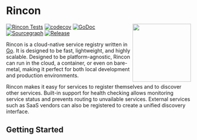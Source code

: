 # Rincon

<img align="right" width="159px" src="https://github.com/BK1031/Rincon/blob/bk1031/readme/assets/rincon-circle.png?raw=true">

[![Rincon Tests](https://github.com/BK1031/Rincon/actions/workflows/test.yml/badge.svg)](https://github.com/BK1031/Rincon/actions/workflows/test.yml)
[![codecov](https://codecov.io/gh/BK1031/Rincon/graph/badge.svg?token=R4NMABYGOZ)](https://codecov.io/gh/BK1031/Rincon)
[![GoDoc](https://pkg.go.dev/badge/github.com/bk1031/rincon?status.svg)](https://pkg.go.dev/github.com/bk1031/rincon?tab=doc)
[![Sourcegraph](https://sourcegraph.com/github.com/bk1031/rincon/-/badge.svg)](https://sourcegraph.com/github.com/bk1031/rincon?badge)
[![Release](https://img.shields.io/github/release/bk1031/rincon.svg?style=flat-square)](https://github.com/bk1031/rincon/releases)

Rincon is a cloud-native service registry written in [Go](https://go.dev/). It is designed to be fast, lightweight, and highly scalable. Designed to be platform-agnostic, Rincon can run in the cloud, a container, or even on bare-metal, making it perfect for both local development and production environments.

Rincon makes it easy for services to register themselves and to discover other services. Built-in support for health checking allows monitoring service status and prevents routing to unvailable services. External services such as SaaS vendors can also be registered to create a unified discovery interface.

## Getting Started
